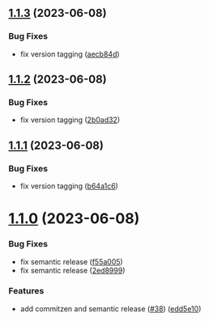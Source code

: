 ## [1.1.3](https://github.com/zupit-it/pipeline-templates/compare/v1.1.2...v1.1.3) (2023-06-08)

### Bug Fixes

- fix version tagging ([aecb84d](https://github.com/zupit-it/pipeline-templates/commit/aecb84d082a1fdeff60232a0b26cbcd90d514f7f))

## [1.1.2](https://github.com/zupit-it/pipeline-templates/compare/v1.1.1...v1.1.2) (2023-06-08)

### Bug Fixes

- fix version tagging ([2b0ad32](https://github.com/zupit-it/pipeline-templates/commit/2b0ad326997bf8e1be74344f89644c092cbe4b5b))

## [1.1.1](https://github.com/zupit-it/pipeline-templates/compare/v1.1.0...v1.1.1) (2023-06-08)

### Bug Fixes

- fix version tagging ([b64a1c6](https://github.com/zupit-it/pipeline-templates/commit/b64a1c62ac2634e21b523f457a665ba34b4e868b))

# [1.1.0](https://github.com/zupit-it/pipeline-templates/compare/v1.0.3...v1.1.0) (2023-06-08)

### Bug Fixes

- fix semantic release ([f55a005](https://github.com/zupit-it/pipeline-templates/commit/f55a0053b2e25452bdda6cba5346f1cc608800da))
- fix semantic release ([2ed8999](https://github.com/zupit-it/pipeline-templates/commit/2ed89999960365b1f81fffc6d582cb1db25f6773))

### Features

- add commitzen and semantic release ([#38](https://github.com/zupit-it/pipeline-templates/issues/38)) ([edd5e10](https://github.com/zupit-it/pipeline-templates/commit/edd5e1075f42a1e92412cdc3d9a5dab3e6585687))
